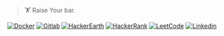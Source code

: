 > 🏋️ Raise Your bar.

[![Docker](https://img.shields.io/badge/Docker-2CA5E0?style=for-the-badge&logo=docker&logoColor=white)](https://hub.docker.com/u/rohitrehni208)
[![Gitlab](https://img.shields.io/badge/GitLab-330F63?style=for-the-badge&logo=gitlab&logoColor=white)](https://gitlab.com/Rohit208)
[![HackerEarth](https://img.shields.io/badge/HackerEarth-%232C3454.svg?&style=for-the-badge&logo=HackerEarth&logoColor=Blue)](https://www.hackerearth.com/@Stack_Reminise)
[![HackerRank](https://img.shields.io/badge/-Hackerrank-2EC866?style=for-the-badge&logo=HackerRank&logoColor=white)](https://www.hackerrank.com/rohitrehni_rr)
[![LeetCode](https://img.shields.io/badge/-LeetCode-FFA116?style=for-the-badge&logo=LeetCode&logoColor=black)](https://leetcode.com/RohitRehni/)
[![Linkedin](https://img.shields.io/badge/-Linkedin-blue?style=for-the-badge&logo=Linkedin&logoColor=white)](https://www.linkedin.com/in/rohit-rehni-a0b1a5101/)
